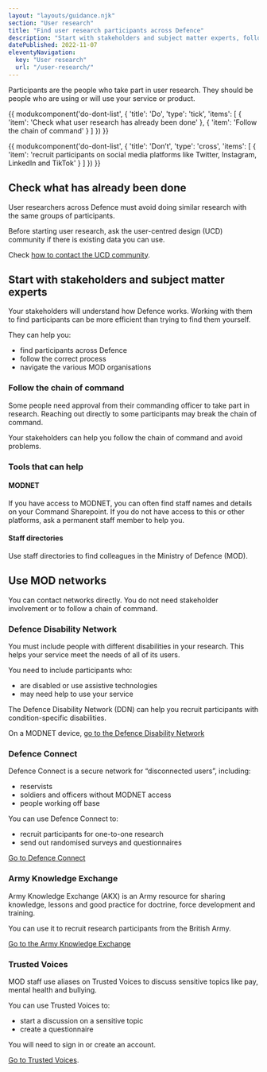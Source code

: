 ```yaml
---
layout: "layouts/guidance.njk"
section: "User research"
title: "Find user research participants across Defence"
description: "Start with stakeholders and subject matter experts, follow chains of command and make the most of Ministry of Defence networks."
datePublished: 2022-11-07
eleventyNavigation:
  key: "User research"
  url: "/user-research/"
---
```


Participants are the people who take part in user research. They should be people who are using or will use your service or product.

{{ modukcomponent('do-dont-list', {
  'title': 'Do',
  'type': 'tick',
  'items': [
    {
      'item': 'Check what user research has already been done'
    },
    {
      'item': 'Follow the chain of command'
    }
  ]
}) }}

{{ modukcomponent('do-dont-list', {
  'title': 'Don’t',
  'type': 'cross',
  'items': [
    {
      'item': 'recruit participants on social media platforms like Twitter, Instagram, LinkedIn and TikTok'
    }
  ]
}) }}

## Check what has already been done

User researchers across Defence must avoid doing similar research with the same groups of participants. 

Before starting user research, ask the user-centred design (UCD) community if there is existing data you can use.

Check [how to contact the UCD community](/your-community/user-centred-design/).

## Start with stakeholders and subject matter experts

Your stakeholders will understand how Defence works. Working with them to find participants can be more efficient than trying to find them yourself.

They can help you:

- find participants across Defence
- follow the correct process
- navigate the various MOD organisations

### Follow the chain of command

Some people need approval from their commanding officer to take part in research. Reaching out directly to some participants may break the chain of command.

Your stakeholders can help you follow the chain of command and avoid problems.

### Tools that can help

#### MODNET

If you have access to MODNET, you can often find staff names and details on your Command Sharepoint. If you do not have access to this or other platforms, ask a permanent staff member to help you.

#### Staff directories

Use staff directories to find colleagues in the Ministry of Defence (MOD).

## Use MOD networks

You can contact networks directly. You do not need stakeholder involvement or to follow a chain of command.

### Defence Disability Network

You must include people with different disabilities in your research. This helps your service meet the needs of all of its users.

You need to include participants who:

- are disabled or use assistive technologies
- may need help to use your service

The Defence Disability Network (DDN) can help you recruit participants with condition-specific disabilities.

On a MODNET device, [go to the Defence Disability Network](https://modgovuk.sharepoint.com/sites/DisabilityNetwork)

### Defence Connect

Defence Connect is a secure network for “disconnected users”, including:

- reservists
- soldiers and officers without MODNET access
- people working off base

You can use Defence Connect to:

- recruit participants for one-to-one research
- send out randomised surveys and questionnaires

[Go to Defence Connect](https://www.army.mod.uk/digital-communications/defence-connect-guidance)

### Army Knowledge Exchange

Army Knowledge Exchange (AKX) is an Army resource for sharing knowledge, lessons and good practice for doctrine, force development and training.

You can use it to recruit research participants from the British Army.

[Go to the Army Knowledge Exchange](https://www.army.mod.uk/deployments/army-knowledge-exchange)

### Trusted Voices

MOD staff use aliases on Trusted Voices to discuss sensitive topics like pay, mental health and bullying.

You can use Trusted Voices to:

- start a discussion on a sensitive topic
- create a questionnaire

You will need to sign in or create an account. 

[Go to Trusted Voices](https://trustedvoices.explainonline.co.uk/login/). 
